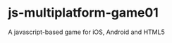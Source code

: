 js-multiplatform-game01
=======================

A javascript-based game for iOS, Android and HTML5
